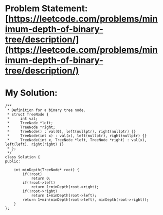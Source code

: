 # Problem Statement: [https://leetcode.com/problems/minimum-depth-of-binary-tree/description/](https://leetcode.com/problems/minimum-depth-of-binary-tree/description/)
# My Solution: 
```
/**
 * Definition for a binary tree node.
 * struct TreeNode {
 *     int val;
 *     TreeNode *left;
 *     TreeNode *right;
 *     TreeNode() : val(0), left(nullptr), right(nullptr) {}
 *     TreeNode(int x) : val(x), left(nullptr), right(nullptr) {}
 *     TreeNode(int x, TreeNode *left, TreeNode *right) : val(x), left(left), right(right) {}
 * };
 */
class Solution {
public:

    int minDepth(TreeNode* root) {
        if(!root)
            return 0;
        if(!root->left)
            return 1+minDepth(root->right);
        if(!root->right)
            return 1+minDepth(root->left);
        return 1+min(minDepth(root->left), minDepth(root->right));
    }
};
```
